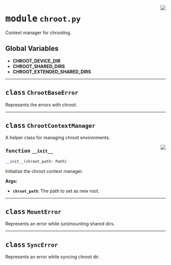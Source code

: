 <!-- markdownlint-disable -->

<a href="../src/chroot.py#L0"><img align="right" style="float:right;" src="https://img.shields.io/badge/-source-cccccc?style=flat-square"></a>

# <kbd>module</kbd> `chroot.py`
Context manager for chrooting. 

**Global Variables**
---------------
- **CHROOT_DEVICE_DIR**
- **CHROOT_SHARED_DIRS**
- **CHROOT_EXTENDED_SHARED_DIRS**


---

## <kbd>class</kbd> `ChrootBaseError`
Represents the errors with chroot. 





---

## <kbd>class</kbd> `ChrootContextManager`
A helper class for managing chroot environments. 

<a href="../src/chroot.py#L33"><img align="right" style="float:right;" src="https://img.shields.io/badge/-source-cccccc?style=flat-square"></a>

### <kbd>function</kbd> `__init__`

```python
__init__(chroot_path: Path)
```

Initialize the chroot context manager. 



**Args:**
 
 - <b>`chroot_path`</b>:  The path to set as new root. 





---

## <kbd>class</kbd> `MountError`
Represents an error while (un)mounting shared dirs. 





---

## <kbd>class</kbd> `SyncError`
Represents an error while syncing chroot dir. 





